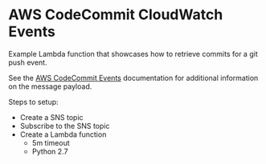 # AWS CodeCommit CloudWatch Events

Example Lambda function that showcases how to retrieve commits for a git push event.


See the [AWS CodeCommit Events](https://docs.aws.amazon.com/AmazonCloudWatch/latest/events/EventTypes.html#codecommit_event_type) documentation for additional information on the message payload.

Steps to setup:

* Create a SNS topic
* Subscribe to the SNS topic
* Create a Lambda function
  * 5m timeout
  * Python 2.7

